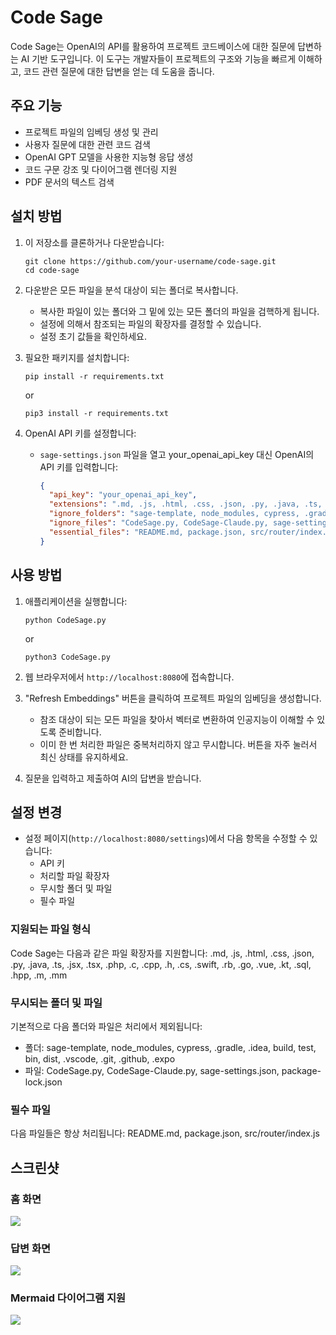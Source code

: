 # Code Sage

Code Sage는 OpenAI의 API를 활용하여 프로젝트 코드베이스에 대한 질문에 답변하는 AI 기반 도구입니다. 
이 도구는 개발자들이 프로젝트의 구조와 기능을 빠르게 이해하고, 코드 관련 질문에 대한 답변을 얻는 데 도움을 줍니다.

## 주요 기능

- 프로젝트 파일의 임베딩 생성 및 관리
- 사용자 질문에 대한 관련 코드 검색
- OpenAI GPT 모델을 사용한 지능형 응답 생성
- 코드 구문 강조 및 다이어그램 렌더링 지원
- PDF 문서의 텍스트 검색

## 설치 방법

1. 이 저장소를 클론하거나 다운받습니다:
   ```
   git clone https://github.com/your-username/code-sage.git
   cd code-sage
   ```

2. 다운받은 모든 파일을 분석 대상이 되는 폴더로 복사합니다.
   * 복사한 파일이 있는 폴더와 그 밑에 있는 모든 폴더의 파일을 검핵하게 됩니다.
   * 설정에 의해서 참조되는 파일의 확장자를 결정할 수 있습니다.
   * 설정 초기 값들을 확인하세요.

3. 필요한 패키지를 설치합니다:
   ```
   pip install -r requirements.txt
   ```
   or
   ```
   pip3 install -r requirements.txt
   ```

4. OpenAI API 키를 설정합니다:
   - `sage-settings.json` 파일을 열고 your_openai_api_key 대신 OpenAI의 API 키를 입력합니다:
     ```json
     {
       "api_key": "your_openai_api_key",
       "extensions": ".md, .js, .html, .css, .json, .py, .java, .ts, .jsx, .tsx, .php, .c, .cpp, .h, .cs, .swift, .rb, .go, .vue, .kt, .sql, .hpp, .m, .mm",
       "ignore_folders": "sage-template, node_modules, cypress, .gradle, .idea, build, test, bin, dist, .vscode, .git, .github, .expo",
       "ignore_files": "CodeSage.py, CodeSage-Claude.py, sage-settings.json, package-lock.json",
       "essential_files": "README.md, package.json, src/router/index.js"
     }
     ```

## 사용 방법

1. 애플리케이션을 실행합니다:
   ```
   python CodeSage.py
   ```
   or
   ```
   python3 CodeSage.py
   ```

2. 웹 브라우저에서 `http://localhost:8080`에 접속합니다.

3. "Refresh Embeddings" 버튼을 클릭하여 프로젝트 파일의 임베딩을 생성합니다.
   * 참조 대상이 되는 모든 파일을 찾아서 벡터로 변환하여 인공지능이 이해할 수 있도록 준비합니다.
   * 이미 한 번 처리한 파일은 중복처리하지 않고 무시합니다. 버튼을 자주 눌러서 최신 상태를 유지하세요.

4. 질문을 입력하고 제출하여 AI의 답변을 받습니다.

## 설정 변경

- 설정 페이지(`http://localhost:8080/settings`)에서 다음 항목을 수정할 수 있습니다:
  - API 키
  - 처리할 파일 확장자
  - 무시할 폴더 및 파일
  - 필수 파일

### 지원되는 파일 형식

Code Sage는 다음과 같은 파일 확장자를 지원합니다:
.md, .js, .html, .css, .json, .py, .java, .ts, .jsx, .tsx, .php, .c, .cpp, .h, .cs, .swift, .rb, .go, .vue, .kt, .sql, .hpp, .m, .mm

### 무시되는 폴더 및 파일

기본적으로 다음 폴더와 파일은 처리에서 제외됩니다:

- 폴더: sage-template, node_modules, cypress, .gradle, .idea, build, test, bin, dist, .vscode, .git, .github, .expo
- 파일: CodeSage.py, CodeSage-Claude.py, sage-settings.json, package-lock.json

### 필수 파일

다음 파일들은 항상 처리됩니다:
README.md, package.json, src/router/index.js

## 스크린샷

### 홈 화면

![](./pic-01.png)

### 답변 화면

![](./pic-02.png)

### Mermaid 다이어그램 지원

![](./pic-03.png)
